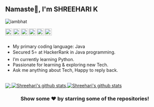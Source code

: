 ## Namaste🙏, I'm SHREEHARI K

<p align="left"> <img src="https://komarev.com/ghpvc/?username=iambhat&label=Views&color=blue&style=plastic" alt="iambhat" /> </p>

<a href="https://twitter.com/shreeharikbhat">
  <img align="left" alt="Pawan's Twitter" width="22px" src="https://cdn.jsdelivr.net/npm/simple-icons@v3/icons/twitter.svg" />
</a>
<a href="https://linkedin.com/in/shreeharik">
  <img align="left" alt="Shreehari's Linkdein" width="22px" src="https://cdn.jsdelivr.net/npm/simple-icons@v3/icons/linkedin.svg" />
</a>
<a href="https://github.com/iambhat">
  <img align="left" alt="Shreehari's Github" width="22px" src="https://cdn.jsdelivr.net/npm/simple-icons@v3/icons/github.svg" />
</a>
<a href="https://t.me/rk_790">
  <img align="left" alt="Shreehari's Telegram" width="22px" src="https://cdn.jsdelivr.net/npm/simple-icons@v3/icons/telegram.svg" />
</a>
<a href="https://instagram.com/shreehari.k">
  <img align="left" alt="Shreehari's Instagram" width="22px" src="https://cdn.jsdelivr.net/npm/simple-icons@v3/icons/instagram.svg" />
</a>
<a href="https://www.facebook.com/shreehari.bhat.kodla/">
  <img align="left" alt="Shreehari's Facebook" width="22px" src="https://cdn.jsdelivr.net/npm/simple-icons@v3/icons/facebook.svg" />
</a>
<br/>
<br/>

-  My primary coding language: Java
-  Secured 5⭐ at HackerRank in Java programming.
-  I’m currently learning Python.
-  Passionate for learning & exploring new Tech.
-  Ask me anything about Tech, Happy to reply back.



<br/>
<a href="https://github.com/iambhat">
  <img align="center" src="https://github-readme-stats.vercel.app/api/top-langs/?username=iambhat&theme=light&hide_langs_below=2" />
</a>
<a href="https://github.com/iambhat">
 <img align="center" src="https://github-readme-stats.vercel.app/api?username=iambhat&show_icons=true&theme=light&line_height=27" alt="Shreehari's github stats"/>
</a>
<a href="https://github.com/iambhat">
 <img align="center" src="https://github-profile-summary-cards.vercel.app/api/cards/profile-details?username=iambhat&theme=calm" alt="Shreehari's github stats"/>
</a>
<!--
<a href="https://github.com/iambhat/Banking-Project"> </br><br/>
  <img align="center" src="https://github-readme-stats.vercel.app/api/pin/?username=iambhat&repo=Banking-Project&theme=light" />
</a>
<a href="https://github.com/iambhat/Electricity-Billing-Management-System">
 <img align="center" src="https://github-readme-stats.vercel.app/api/pin/?username=iambhat&repo=Electricity-Billing-Management-System&theme=light" />
</a>
-->

<div align="center">

### Show some ❤️ by starring some of the repositories!

</div>
